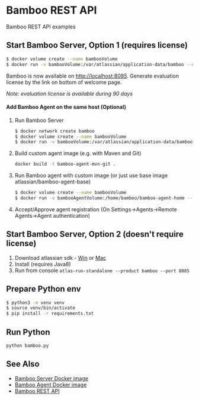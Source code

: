 # Bamboo REST API
Bamboo REST API examples

## Start Bamboo Server, Option 1 (requires license)
```bash
$ docker volume create --name bambooVolume
$ docker run -v bambooVolume:/var/atlassian/application-data/bamboo --name="bamboo" --init -d -p 54663:54663 -p 8085:8085 atlassian/bamboo-server
```
Bamboo is now available on <http://localhost:8085>. 
Generate evaluation license by the link on bottom of welcome page.

*Note: evaluation license is available during 90 days*

#### Add Bamboo Agent on the same host (Optional)
1. Run Bamboo Server
    ```bash
    $ docker network create bamboo
    $ docker volume create --name bambooVolume
    $ docker run -v bambooVolume:/var/atlassian/application-data/bamboo --name bamboo-server --network bamboo --hostname bamboo-server --init -d -p 8085:8085 atlassian/bamboo-server
    ```
2. Build custom agent image (e.g. with Maven and Git)
    ```bash
    docker build -t bamboo-agent-mvn-git .
    ```
3. Run Bamboo agent with custom image (or just use base image atlassian/bamboo-agent-base)
    ```bash
    $ docker volume create --name bambooVolume
    $ docker run -v bambooAgentVolume:/home/bamboo/bamboo-agent-home --name bamboo-agent --network bamboo --hostname bamboo-agent --init -d bamboo-agent-mvn-git http://bamboo-server:8085
    ``` 
4. Accept/Approve agent registration (On Settings->Agents->Remote Agents->Agent authentication)

## Start Bamboo Server, Option 2 (doesn't require license)
1) Download atlassian sdk -  [Win](https://developer.atlassian.com/server/framework/atlassian-sdk/install-the-atlassian-sdk-on-a-windows-system/) or [Mac](https://developer.atlassian.com/server/framework/atlassian-sdk/install-the-atlassian-sdk-on-a-linux-or-mac-system/)
2) Install (requires Java8)
3) Run from console ``atlas-run-standalone --product bamboo --port 8085``

## Prepare Python env
```bash
$ python3 -m venv venv
$ source venv/bin/activate
$ pip install -r requirements.txt
```

## Run Python 
```bash
python bamboo.py
```

## See Also
* [Bamboo Server Docker image](https://hub.docker.com/r/atlassian/bamboo-server)
* [Bamboo Agent Docker image](https://hub.docker.com/r/atlassian/bamboo-agent-base)
* [Bamboo REST API](https://docs.atlassian.com/atlassian-bamboo/REST/6.2.5/)
